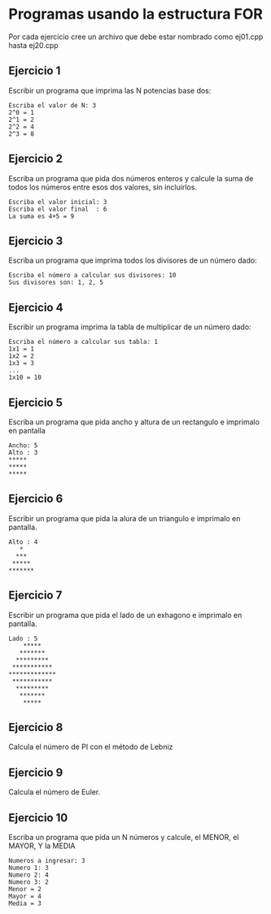 # Programas usando la estructura FOR

Por cada ejercicio cree un archivo que debe estar nombrado como ej01.cpp hasta ej20.cpp

## Ejercicio 1
Escribir un programa que imprima las N potencias base dos:
```
Escriba el valor de N: 3
2^0 = 1
2^1 = 2
2^2 = 4
2^3 = 8
```

## Ejercicio 2
Escriba un programa que pida dos números enteros y calcule la suma de todos los números entre esos dos valores, sin incluirlos.
```
Escriba el valor inicial: 3
Escriba el valor final  : 6
La suma es 4+5 = 9
```

## Ejercicio 3
Escriba un programa que imprima todos los divisores de un número dado:
```
Escriba el número a calcular sus divisores: 10
Sus divisores son: 1, 2, 5
```

## Ejercicio 4
Escribir un programa imprima la tabla de multiplicar de un número dado:
```
Escriba el número a calcular sus tabla: 1
1x1 = 1
1x2 = 2
1x3 = 3
...
1x10 = 10
```

## Ejercicio 5
Escriba un programa que pida ancho y altura de un rectangulo e imprimalo en pantalla
```
Ancho: 5
Alto : 3
*****
*****
*****
```

## Ejercicio 6
Escribir un programa que pida la alura de un triangulo e imprimalo en pantalla.
```
Alto : 4
   *
  ***
 *****
*******
```

## Ejercicio 7
Escribir un programa que pida el lado de un exhagono e imprimalo en pantalla.
```
Lado : 5
    *****
   *******
  *********
 ***********
*************
 ***********
  *********
   *******
    *****
```

## Ejercicio 8
Calcula el número de PI con el método de Lebniz

## Ejercicio 9
Calcula el número de Euler.

## Ejercicio 10
Escriba un programa que pida un N números y calcule, el MENOR, el MAYOR, Y la MEDIA
```
Numeros a ingresar: 3
Numero 1: 3
Numero 2: 4
Numero 3: 2
Menor = 2
Mayor = 4
Media = 3
```
